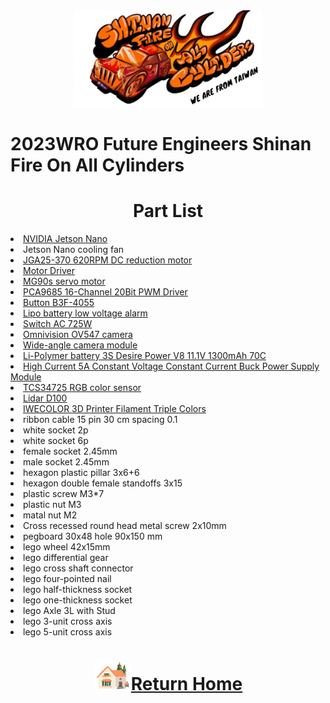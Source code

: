 <div align="center"><img src="../../other/img/logo.png" width="300" alt=" logo"></div>

2023WRO Future Engineers Shinan Fire On All Cylinders  
=====
# <div align="center">Part List </div>
<li><a href="https://developer.nvidia.com/embedded/jetson-nano-developer-kit">NVIDIA Jetson Nano</a></li>
<li>Jetson Nano cooling fan<br></li>
<li><a href="https://abra-electronics.com/electromechanical/motors/gear-motors/metal-gearmotors/jga25-370-series/jga25-370-24v-620rpm-jga25-370-geared-dc-motor-for-diy-projects-and-car-kits-24vdc.html">JGA25-370 620RPM DC reduction motor</a></li>  
<li><a href="https://www.mouser.tw/new/dfrobot/dfrobot-dc-motor-driver-hat/">Motor Driver</a></li>  
<li><a href="https://www.amazon.com/-/zh_TW/dp/B0BFQLNDPM">MG90s servo motor</a></li>  
<li><a href="https://www.az-delivery.de/en/products/pca9685-servotreiber">PCA9685 16-Channel 20Bit PWM Driver</a></li>  
<li><a href="https://www.amazon.ae/XLX-B3f-4055-Momentary-Tactile-Button/dp/B07NWDHH41">Button B3F-4055</a></li>  
<li><a href="https://www.amazon.in/Invento-Battery-Voltage-Indicator-Checker/dp/B072V44Q5Z">Lipo battery low voltage alarm</a></li>  
<li><a href="https://shopee.tw/%E6%90%96%E9%A0%AD%E9%96%8B%E9%97%9C-3A-250VAC-6A-125VAC-MTS-1%E9%80%A3%E5%8B%95%E9%96%8B%E9%97%9C-B5031-%E5%A4%A7%E6%B4%8B%E5%9C%8B%E9%9A%9B%E9%9B%BB%E5%AD%90-i.26482219.490434892">Switch AC 725W</a></li>    
<li><a href="https://www.aliexpress.com/item/32801500841.html">Omnivision OV547 camera</a></li>
<li><a href="https://www.makerfocus.com/products/raspberry-pi-camera-board-v2-wide-angle-supporting-video-record">Wide-angle camera module</a></li>  
<li><a href="https://shopee.tw/product/17393576/2036942264?gclid=Cj0KCQjw6KunBhDxARIsAKFUGs9xoiZB_LrSF3X4XfnN1sxM-tjzbX4T2Sw9XD0c0Rfc_tkPkczAbBcaApCXEALw_wcB">Li-Polymer battery 3S Desire Power V8 11.1V 1300mAh 70C</a></li>
<li><a href="https://www.amazon.com/NOYITO-DC-DC-Power-Supply-Module/dp/B07G456MS8">High Current 5A Constant Voltage Constant Current Buck Power Supply Module</a></li>  
<li><a href="https://www.amazon.com/-/zh_TW/TCS34725/dp/B0BBLXXJ4Q">TCS34725 RGB color sensor</a></li>
<li><a href="https://www.robotshop.com/products/ldrobot-d100-lidar-kit">Lidar D100</a></li>  
<li><a href="https://www.amazon.com/-/zh_TW/IWECOLOR-%E5%8D%B0%E8%A1%A8%E6%A9%9F%E7%B7%9A%E6%9D%90%E4%B8%89%E8%89%B2-%E7%B7%9A%E8%BB%B8%E7%B4%85%E8%89%B2-%E7%B6%A0%E8%89%B2%E4%B8%89%E8%89%B2-%E5%88%97%E5%8D%B0%E7%B7%9A%E6%9D%90%E7%B5%84/dp/B0B93PNJZG?language=en_US">IWECOLOR 3D Printer Filament Triple Colors</a></li>
<li>ribbon cable 15 pin 30 cm spacing 0.1<br></sli>
<li>white socket 2p<br></li>
<li>white socket 6p<br></li>
<li>female socket 2.45mm<br></li>
<li>male socket 2.45mm<br></li>
<li>hexagon plastic pillar 3x6+6<br></li>
<li>hexagon double female standoffs 3x15<br></li>
<li>plastic screw M3*7<br></li>
<li>plastic nut M3<br></li>
<li>matal nut M2<br></li>
<li>Cross recessed round head metal screw 2x10mm<br></li>
<li>pegboard 30x48 hole 90x150 mm<br></li>
<li>lego wheel 42x15mm<br></li>
<li>lego differential gear<br></li>
<li>lego cross shaft connector <br></li>
<li>lego four-pointed nail<br></li>
<li>lego half-thickness socket<br></li>
<li>lego one-thickness socket<br></li>
<li>lego Axle 3L with Stud<br></li>
<li>lego 3-unit cross axis<br></li>
<li>lego 5-unit cross axis<br></li>

# <div align="center">![HOME](../../other/img/Home.png)[Return Home](../../)</div>  
